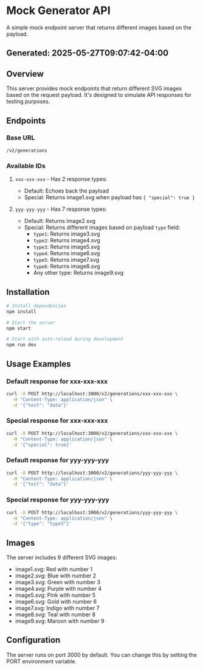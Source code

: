 # Mock Generator API

A simple mock endpoint server that returns different images based on the payload.

## Generated: 2025-05-27T09:07:42-04:00

## Overview

This server provides mock endpoints that return different SVG images based on the request payload. It's designed to simulate API responses for testing purposes.

## Endpoints

### Base URL
`/v2/generations`

### Available IDs
1. `xxx-xxx-xxx` - Has 2 response types:
   - Default: Echoes back the payload
   - Special: Returns image1.svg when payload has `{ "special": true }`

2. `yyy-yyy-yyy` - Has 7 response types:
   - Default: Returns image2.svg
   - Special: Returns different images based on payload `type` field:
     - `type1`: Returns image3.svg
     - `type2`: Returns image4.svg
     - `type3`: Returns image5.svg
     - `type4`: Returns image6.svg
     - `type5`: Returns image7.svg
     - `type6`: Returns image8.svg
     - Any other type: Returns image9.svg

## Installation

```bash
# Install dependencies
npm install

# Start the server
npm start

# Start with auto-reload during development
npm run dev
```

## Usage Examples

### Default response for xxx-xxx-xxx
```bash
curl -X POST http://localhost:3000/v2/generations/xxx-xxx-xxx \
  -H "Content-Type: application/json" \
  -d '{"test": "data"}'
```

### Special response for xxx-xxx-xxx
```bash
curl -X POST http://localhost:3000/v2/generations/xxx-xxx-xxx \
  -H "Content-Type: application/json" \
  -d '{"special": true}'
```

### Default response for yyy-yyy-yyy
```bash
curl -X POST http://localhost:3000/v2/generations/yyy-yyy-yyy \
  -H "Content-Type: application/json" \
  -d '{"test": "data"}'
```

### Special response for yyy-yyy-yyy
```bash
curl -X POST http://localhost:3000/v2/generations/yyy-yyy-yyy \
  -H "Content-Type: application/json" \
  -d '{"type": "type3"}'
```

## Images

The server includes 9 different SVG images:
- image1.svg: Red with number 1
- image2.svg: Blue with number 2
- image3.svg: Green with number 3
- image4.svg: Purple with number 4
- image5.svg: Pink with number 5
- image6.svg: Gold with number 6
- image7.svg: Indigo with number 7
- image8.svg: Teal with number 8
- image9.svg: Maroon with number 9

## Configuration

The server runs on port 3000 by default. You can change this by setting the PORT environment variable.
